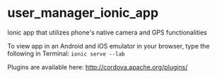 # user_manager_ionic_app
Ionic app that utilizes phone's native camera and GPS functionalities


To view app in an Android and iOS emulator in your browser, type the following in Terminal: `ionic serve --lab`

Plugins are available here: http://cordova.apache.org/plugins/
